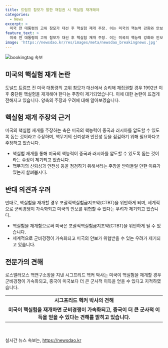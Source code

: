 ```yaml
---
title: 트럼프 참모가 말한 재집권 시 핵실험 재개해야
categories:
  - News
excerpt: >
  미국 전 대통령의 고위 참모가 대선 후 핵실험 재개 주장. 이는 미국의 핵능력 강화와 안보에 도움이 될 것이라고 주장하지만, 이에 반박하는 목소리도 있다. CTBT 위반과 군비경쟁 가속화 등 부작용 우려.
feature_text: >
  미국 전 대통령의 고위 참모가 대선 후 핵실험 재개 주장. 이는 미국의 핵능력 강화와 안보에 도움이 될 것이라고 주장하지만, 이에 반박하는 목소리도 있다. CTBT 위반과 군비경쟁 가속화 등 부작용 우려.
image: 'https://newsdao.kr/res/images/meta/newsdao_breakingnews.jpg'
---
```


<p><img src="https://newsdao.kr/res/images/meta/newsdao_breakingnews.jpg" alt="bookingtag 속보" /></p>

<h2 data-ke-size="size26">미국의 핵실험 재개 논란</h2>

<p data-ke-size="size16">도널드 트럼프 전 미국 대통령의 고위 참모가 대선에서 승리해 재집권할 경우 1992년 이후 중단된 핵실험을 재개해야 한다는 주장이 제기되었습니다. 이에 대한 논란이 뜨겁게 전해지고 있습니다. 양측의 주장과 우려에 대해 알아보겠습니다.</p>

<h2 data-ke-size="size24">핵실험 재개 주장의 근거</h2>

<p data-ke-size="size16">미국의 핵실험 재개를 주장하는 측은 미국의 핵능력이 중국과 러시아를 압도할 수 있도록 돕는 것이라고 주장하며, 핵무기의 신뢰성과 안전성 등을 점검하기 위해 필요하다고 주장하고 있습니다.</p>

<ul>
    <li>핵실험 재개를 통해 미국의 핵능력이 중국과 러시아를 압도할 수 있도록 돕는 것이라는 주장이 제기되고 있습니다.</li>
    <li>핵무기의 신뢰성과 안전성 등을 점검하기 위해서라는 주장을 받아들일 만한 이유가 있는지 살펴봅시다.</li>
</ul>

<h2 data-ke-size="size24">반대 의견과 우려</h2>

<p data-ke-size="size16">반대로, 핵실험을 재개할 경우 포괄적핵실험금지조약(CTBT)을 위반하게 되며, 세계적으로 군비경쟁이 가속화되고 미국의 안보를 위협할 수 있다는 우려가 제기되고 있습니다.</p>

<ul>
    <li>핵실험을 재개함으로써 미국은 포괄적핵실험금지조약(CTBT)을 위반하게 될 수 있습니다.</li>
    <li>세계적으로 군비경쟁이 가속화되고 미국의 안보가 위협받을 수 있는 우려가 제기되고 있습니다.</li>
</ul>

<h2 data-ke-size="size24">전문가의 견해</h2>

<p data-ke-size="size16">로스앨러모스 핵연구소장을 지낸 시그프리드 헥커 박사는 미국이 핵실험을 재개할 경우 군비경쟁이 가속화되고, 중국이 미국보다 더 큰 군사적 이득을 얻을 수 있다고 지적하였습니다.</p>

<table>
    <tr>
        <td style="text-align: center; height: 17px;"><b>시그프리드 헥커 박사의 견해</b></td>
    </tr>
    <tr>
        <td style="text-align: center; height: 17px;"><b>미국이 핵실험을 재개하면 군비경쟁이 가속화되고, 중국이 더 큰 군사적 이득을 얻을 수 있다는 견해를 밝히고 있습니다.</b></td>
    </tr>
</table>

<p data-ke-size="size16">&nbsp;</p>
실시간 뉴스 속보는, <a href="https://newsdao.kr" rel="dofollow">https://newsdao.kr</a>


